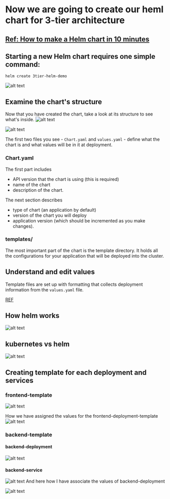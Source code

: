 # Now we are going to create our heml chart for 3-tier architecture

## [Ref: How to make a Helm chart in 10 minutes](https://opensource.com/article/20/5/helm-charts)
## Starting a new Helm chart requires one simple command:

```
helm create 3tier-helm-demo
```
![alt text](img-ref/image-5.png)

## Examine the chart's structure
Now that you have created the chart, take a look at its structure to see what's inside. 
![alt text](img-ref/image-6.png)

![alt text](img-ref/image-helm-struct.png)


 The first two files you see - `Chart.yaml` and `values.yaml` - define what the chart is and what values will be in it at deployment.

### Chart.yaml
The first part includes 
- API version that the chart is using (this is required)
- name of the chart
- description of the chart. 

The next section describes
- type of chart (an application by default)
- version of the chart you will deploy
- application version (which should be incremented as you make changes).


### templates/
The most important part of the chart is the template directory. It holds all the configurations for your application that will be deployed into the cluster. 

## Understand and edit values
Template files are set up with formatting that collects deployment information from the `values.yaml` file. 

[REF](https://opensource.com/article/20/5/helm-charts)



## How helm works
![alt text](img-ref/image-helm-working.png)


## kubernetes vs helm 

![alt text](img-ref/image-helm-comparision.png)


## Creating template for each deployment and services

### frontend-template


![alt text](img-ref/image-helm-frontend.png)

How we have assigned the values for the frontend-deployment-template
![alt text](img-ref/image-helm-frontend-value.png)

### backend-template

#### backend-deployment

![alt text](img-ref/image-helm-backend-deployment.png)

#### backend-service
![alt text](img-ref/image-helm-backend-service.png)
And here how I have associate the values of backend-deployment

![alt text](img-ref/image-helm-backend-values.png)
